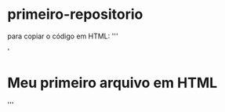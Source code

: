# primeiro-repositorio

para copiar o código em HTML:
'''
<html>
  '<h1>Meu primeiro arquivo em HTML</h1>
</html>
'''
